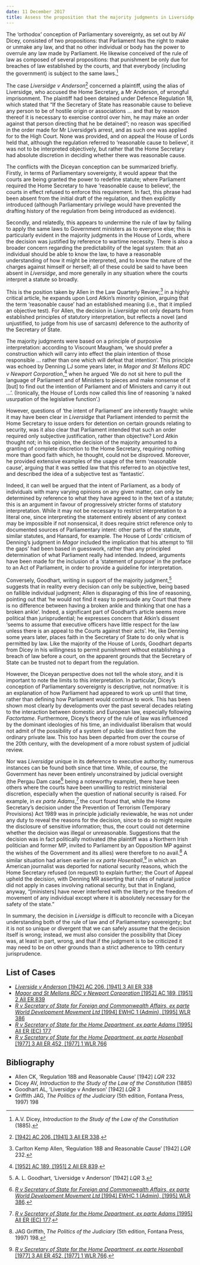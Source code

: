 ```yaml
---
date: 11 December 2017
title: Assess the proposition that the majority judgments in Liversidge v Anderson were wholly subversive of the principles both of the rule of law and the sovereignty of Parliament as Dicey would have understood them
---
```


The ‘orthodox’ conception of Parliamentary sovereignty, as set out by AV Dicey, consisted of two propositions: that Parliament has the right to make or unmake any law, and that no other individual or body has the power to overrule any law made by Parliament. He likewise conceived of the rule of law as composed of several propositions: that punishment be only due for breaches of law established by the courts, and that everybody (including the government) is subject to the same laws.[^1]

The case *Liversidge v Anderson*[^2] concerned a plaintiff, using the alias of Liversidge, who accused the Home Secretary, a Mr Anderson, of wrongful imprisonment. The plaintiff had been detained under Defence Regulation 18, which stated that “If the Secretary of State has reasonable cause to believe any person to be of hostile origin or associations … and that by reason thereof it is necessary to exercise control over him, he may make an order against that person directing that he be detained”; no reason was specified in the order made for Mr Liversidge’s arrest, and as such one was applied for to the High Court. None was provided, and on appeal the House of Lords held that, although the regulation referred to ‘reasonable cause to believe’, it was not to be interpreted objectively, but rather that the Home Secretary had absolute discretion in deciding whether there was reasonable cause.

The conflicts with the Diceyan conception can be summarized briefly. Firstly, in terms of Parliamentary sovereignty, it would appear that the courts are being granted the power to redefine statute; where Parliament required the Home Secretary to have ‘reasonable cause to believe’, the courts in effect refused to enforce this requirement. In fact, this phrase had been absent from the initial draft of the regulation, and then explicitly introduced (although Parliamentary privilege would have prevented the drafting history of the regulation from being introduced as evidence).

Secondly, and relatedly, this appears to undermine the rule of law by failing to apply the same laws to Government ministers as to everyone else; this is particularly evident in the majority judgments in the House of Lords, where the decision was justified by reference to wartime necessity. There is also a broader concern regarding the predictability of the legal system: that an individual should be able to know the law, to have a reasonable understanding of how it might be interpreted, and to know the nature of the charges against himself or herself; all of these could be said to have been absent in *Liversidge*, and more generally in any situation where the courts interpret a statute so broadly.

This is the position taken by Allen in the Law Quarterly Review;[^3] in a highly critical article, he expands upon Lord Atkin’s minority opinion, arguing that the term ‘reasonable cause’ had an established meaning (i.e., that it implied an objective test). For Allen, the decision in *Liversidge* not only departs from established principles of statutory interpretation, but reflects a novel (and unjustified, to judge from his use of sarcasm) deference to the authority of the Secretary of State.

The majority judgments were based on a principle of purposive interpretation: according to Viscount Maugham, ‘we should prefer a construction which will carry into effect the plain intention of those responsible … rather than one which will defeat that intention’. This principle was echoed by Denning LJ some years later, in *Magor and St Mellons RDC v Newport Corporation*,[^4] when he argued ‘We do not sit here to pull the language of Parliament and of Ministers to pieces and make nonsense of it \[but\] to find out the intention of Parliament and of Ministers and carry it out …’. (Ironically, the House of Lords now called this line of reasoning ‘a naked usurpation of the legislative function’.)

However, questions of ‘the intent of Parliament’ are inherently fraught: while it may have been clear in *Liversidge* that Parliament intended to permit the Home Secretary to issue orders for detention on certain grounds relating to security, was it also clear that Parliament intended that such an order required only subjective justification, rather than objective? Lord Atkin thought not; in his opinion, the decision of the majority amounted to a granting of complete discretion to the Home Secretary, requiring nothing more than good faith which, he thought, could not be disproved. Moreover, he provided extensive examples of the usage of the term ‘reasonable cause’, arguing that it was settled law that this referred to an objective test, and described the idea of a subjective test as ‘fantastic’.

Indeed, it can well be argued that the intent of Parliament, as a body of individuals with many varying opinions on any given matter, can only be determined by reference to what they have agreed to in the text of a statute; this is an argument in favour of progressively stricter forms of statutory interpretation. While it may not be necessary to restrict interpretation to a literal one, since interpreting the statement entirely absent of any context may be impossible if not nonsensical, it does require strict reference only to documented sources of Parliamentary intent: other parts of the statute, similar statutes, and Hansard, for example. The House of Lords’ criticism of Denning’s judgment in *Magor* included the implication that his attempt to ‘fill the gaps’ had been based in guesswork, rather than any principled determination of what Parliament really had intended. Indeed, arguments have been made for the inclusion of a ‘statement of purpose’ in the preface to an Act of Parliament, in order to provide a guideline for interpretation.

Conversely, Goodhart, writing in support of the majority judgment,[^5] suggests that in reality every decision can only be subjective, being based on fallible individual judgment; Allen is disparaging of this line of reasoning, pointing out that ‘he would not find it easy to persuade any Court that there is no difference between having a broken ankle and thinking that one has a broken ankle’. Indeed, a significant part of Goodhart’s article seems more political than jurisprudential; he expresses concern that Atkin’s dissent ‘seems to assume that executive officers have little respect for the law unless there is an appeal to the Courts against their acts’. He, like Denning some years later, places faith in the Secretary of State to do only what is permitted by law. Like the majority of the House of Lords, Goodhart departs from Dicey in his willingness to permit punishment without establishing a breach of law before a court, on the apparent grounds that the Secretary of State can be trusted not to depart from the regulation.

However, the Diceyan perspective does not tell the whole story, and it is important to note the limits to this interpretation. In particular, Dicey’s conception of Parliamentary sovereignty is descriptive, not normative: it is an explanation of how Parliament had appeared to work up until that time, rather than defining how Parliament would continue to work. This has been shown most clearly by developments over the past several decades relating to the interaction between domestic and European law, especially following *Factortame*. Furthermore, Dicey’s theory of the rule of law was influenced by the dominant ideologies of his time, an individualist liberalism that would not admit of the possibility of a system of public law distinct from the ordinary private law. This too has been departed from over the course of the 20th century, with the development of a more robust system of judicial review.

Nor was *Liversidge* unique in its deference to executive authority; numerous instances can be found both since that time. While, of course, the Government has never been entirely unconstrained by judicial oversight (the Pergau Dam case[^6] being a noteworthy example), there have been others where the courts have been unwilling to restrict ministerial discretion, especially when the question of national security is raised. For example, in *ex parte Adams*,[^7] the court found that, while the Home Secretary’s decision under the Prevention of Terrorism (Temporary Provisions) Act 1989 was in principle judicially reviewable, he was not under any duty to reveal the reasons for the decision, since to do so might require the disclosure of sensitive information; thus, the court could not determine whether the decision was illegal or unreasonable. Suggestions that the decision was in fact politically motivated (the plaintiff was a Northern Irish politician and former MP, invited to Parliament by an Opposition MP against the wishes of the Government and its allies) were therefore to no avail.[^8] A similar situation had arisen earlier in *ex parte Hosenball*,[^9] in which an American journalist was deported for national security reasons, which the Home Secretary refused (on request) to explain further; the Court of Appeal upheld the decision, with Denning MR asserting that rules of natural justice did not apply in cases involving national security, but that in England, anyway, “\[ministers\] have never interfered with the liberty or the freedom of movement of any individual except where it is absolutely necessary for the safety of the state.”

In summary, the decision in *Liversidge* is difficult to reconcile with a Diceyan understanding both of the rule of law and of Parliamentary sovereignty; but it is not so unique or divergent that we can safely assume that the decision itself is wrong; instead, we must also consider the possibility that Dicey was, at least in part, wrong, and that if the judgment is to be criticized it may need to be on other grounds than a strict adherence to 19th century jurisprudence.

## List of Cases

- [*Liverside v Anderson* \[1942\] AC 206, \[1941\] 3 All ER 338](https://swarb.co.uk/liversidge-v-sir-john-anderson-hl-3-nov-1941/)
- [*Magor and St Mellons RDC v Newport Corporation* \[1952\] AC 189, \[1951\] 2 All ER 839](https://swarb.co.uk/magor-and-st-mellons-rural-district-council-v-newport-corporaion-hl-1951/)
- [*R v Secretary of State for Foreign and Commonwealth Affairs, ex parte World Development Movement Ltd* \[1994\] EWHC 1 (Admin), \[1995\] WLR 386](https://swarb.co.uk/regina-v-secretary-of-state-for-foreign-affairs-ex-parte-the-world-development-movement-ltd-admn-10-nov-1994/)
- [*R v Secretary of State for the Home Department, ex parte Adams* \[1995\] All ER (EC) 177](https://swarb.co.uk/regina-v-secretary-of-state-for-home-dept-ex-parte-adams-qbd-10-aug-1994/)
- [*R v Secretary of State for the Home Department, ex parte Hosenball* \[1977\] 3 All ER 452, \[1977\] 1 WLR 766](https://swarb.co.uk/regina-v-home-secretary-ex-parte-hosenball-CA-1977/)

## Bibliography

- Allen CK, ‘Regulation 18B and Reasonable Cause’ \[1942\] *LQR* 232
- Dicey AV, *Introduction to the Study of the Law of the Constitution* (1885)
- Goodhart AL, ‘Liversidge v Anderson’ \[1942\] *LQR* 3
- Griffith JAG, *The Politics of the Judiciary* (5th edition, Fontana Press, 1997) 198

[^1]: A.V. Dicey, *Introduction to the Study of the Law of the Constitution* (1885).

[^2]: [\[1942\] AC 206, \[1941\] 3 All ER 338](https://swarb.co.uk/liversidge-v-sir-john-anderson-hl-3-nov-1941/).

[^3]: Carlton Kemp Allen, ‘Regulation 18B and Reasonable Cause’ \[1942\] *LQR* 232.

[^4]: [\[1952\] AC 189, \[1951\] 2 All ER 839](https://swarb.co.uk/magor-and-st-mellons-rural-district-council-v-newport-corporaion-hl-1951/).

[^5]: A. L. Goodhart, ‘Liversidge v Anderson’ \[1942\] *LQR* 3.

[^6]: [*R v Secretary of State for Foreign and Commonwealth Affairs, ex parte World Development Movement Ltd* \[1994\] EWHC 1 (Admin), \[1995\] WLR 386](https://swarb.co.uk/regina-v-secretary-of-state-for-foreign-affairs-ex-parte-the-world-development-movement-ltd-admn-10-nov-1994/).

[^7]: [*R v Secretary of State for the Home Department, ex parte Adams* \[1995\] All ER (EC) 177](https://swarb.co.uk/regina-v-secretary-of-state-for-home-dept-ex-parte-adams-qbd-10-aug-1994/).

[^8]: JAG Griffith, *The Politics of the Judiciary* (5th edition, Fontana Press, 1997) 198.

[^9]: [*R v Secretary of State for the Home Department, ex parte Hosenball* \[1977\] 3 All ER 452, \[1977\] 1 WLR 766](https://swarb.co.uk/regina-v-home-secretary-ex-parte-hosenball-CA-1977/).
